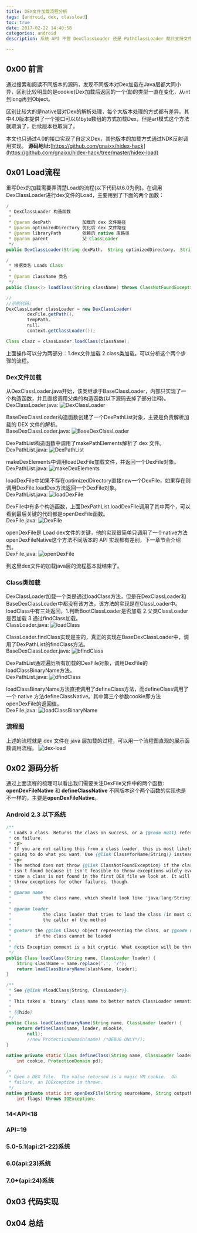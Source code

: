 ```yaml
---
title: DEX文件加载流程分析
tags: [android, dex, classload]
toc: true
date: 2017-02-22 14:40:58
categories: android
description: 系统 API 不管 DexClassLoader 还是 PathClassLoader 都只支持文件路径参数，所以在加载 dex 文件的时候必须生成一个缓存文件，而且是正常格式的 dex 文件。自定义的目的就是去掉这个缓存的过程，简单来讲就是让 DexClassLoader 支持 byte 数组参数，以内存形式加载。目前只实现了 Android4.0 系统到 Android4.4 系统真正意义上的自定义 Load。

---
```

## 0x00 前言
通过搜索和阅读不同版本的源码，发现不同版本对Dex加载在Java层都大同小异，区别比较明显的是cookie(Dex加载后返回的一个值)的类型一直在变化，从int到long再到Object。

区别比较大的是native层对Dex的解析处理，每个大版本处理的方式都有差异。其中4.0版本提供了一个接口可以以byte数组的方式加载Dex，但是art模式这个方法就取消了，后续版本也取消了。

本文也只通过4.0的接口实现了自定义Dex，其他版本的加载方式通过NDK反射调用实现。
**源码地址:**[https://github.com/gnaixx/hidex-hack](https://github.com/gnaixx/hidex-hack/tree/master/hidex-load)

## 0x01 Load流程
重写Dex的加载需要弄清楚Load的流程(以下代码以6.0为例)。在调用DexClassLoader进行dex文件的Load，主要用到了下面的两个函数：

```java
/
 * DexClassLoader 构造函数
 *
 * @param dexPath            加载的 dex 文件路径
 * @param optimizedDirectory 优化后 dex 文件路径
 * @param libraryPath        依赖的 native 库路径
 * @param parent             父 ClassLoader
 */
public DexClassLoader(String dexPath， String optimizedDirectory， String libraryPath， ClassLoader parent){}

/
 * 根据类名 Loads Class 
 *
 * @param className 类名
 */
public Class<?> loadClass(String className) throws ClassNotFoundException {}

//
//示例代码:
DexClassLoader classLoader = new DexClassLoader(
        dexFile.getPath()，
        tempPath，
        null，
        context.getClassLoader());

Class clazz = classLoader.loadClass(className);
```

上面操作可以分为两部分：1.dex文件加载 2.class类加载。可以分析这个两个步骤的流程。

### Dex文件加载
从DexClassLoader.java开始，该类继承于BaseClassLoader，内部只实现了一个构造函数，并且直接调用父类的构造函数(以下源码去掉了部分注释)。     
DexClassLoader.java:
![DexClassLoader](/blog_images/20170222/dexclassloader.png)

BaseDexClassLoader构造函数创建了一个DexPathList对象，主要是负责解析加载的 DEX 文件的解析。      
BaseDexClassLoader.java:
![BaseDexClassLoader](/blog_images/20170222/basedexclassloader.png)

DexPathList构造函数中调用了makePathElements解析了 dex 文件。    
DexPathList.java:
![DexPathList](/blog_images/20170222/dexpathlist.png)

makeDexElements中调用loadDexFile加载文件，并返回一个DexFile对象。     
DexPathList.java:
![makeDexElements](/blog_images/20170222/makedexelements.png)

loadDexFile中如果不存在optimizedDirectory直接new一个DexFile，如果存在则调用DexFile.loadDex方法返回一个DexFile对象。    
DexPathList.java:
![loadDexFile](/blog_images/20170222/loaddexfile.png)

DexFile中有多个构造函数，上面DexPathList.loadDexFile调用了其中两个，可以看到最后关键的代码都是openDexFile函数。     
DexFile.java:
![DexFile](/blog_images/20170222/dexfile.png)

openDexFile是 Load dex文件的关键，他的实现很简单只调用了一个native方法openDexFileNative这个方法不同版本的 API 实现都有差别，下一章节会介绍到。    
DexFile.java:
![openDexFile](/blog_images/20170222/opendexfile.png)

到这里dex文件的加载java层的流程基本就结束了。
 
### Class类加载
DexClassLoader加载一个类是通过loadClass方法，但是在DexClassLoader和BaseDexClassLoader中都没有该方法，该方法的实现是在ClassLoader中。loadClass中有三处返回，1.判断BootClassLoader是否加载 2.父类ClassLoader是否加载 3.通过findClass加载。    
ClassLoader.java:
![loadClass](/blog_images/20170222/loadclass.png)

ClassLoader.findClass实现是空的，真正的实现在BaseDexClassLoader中，调用了DexPathList的findClass方法。    
BaseDexClassLoader.java:
![bfindClass](/blog_images/20170222/bfindclass.png)

DexPathList通过遍历所有加载的DexFile对象，调用DexFile的loadClassBinaryName方法。    
DexPathList.java:
![dfindClass](/blog_images/20170222/dfindclass.png)

loadClassBinaryName方法直接调用了defineClass方法，而defineClass调用了一个 native 方法defineClassNative。其中第三个参数cookie即方法openDexFile的返回值。     
DexFile.java:
![loadClassBinaryName](/blog_images/20170222/loadclassbinaryname.png)

### 流程图
上述的流程就是 dex 文件在 java 层加载的过程，可以用一个流程图直观的展示函数调用流程。
![dex-load](/blog_images/20170222/dex-load.png)

## 0x02 源码分析
通过上面流程的梳理可以看出我们需要关注DexFile文件中的两个函数: **openDexFileNative** 和 **defineClassNative** 不同版本这个两个函数的实现也是不一样的，主要是**openDexFileNative**。

### Android 2.3 以下系统

```java
/**
 * Loads a class. Returns the class on success, or a {@code null} reference
 * on failure.
 * <p>
 * If you are not calling this from a class loader, this is most likely not
 * going to do what you want. Use {@link Class#forName(String)} instead.
 * <p>
 * The method does not throw {@link ClassNotFoundException} if the class
 * isn't found because it isn't feasible to throw exceptions wildly every
 * time a class is not found in the first DEX file we look at. It will
 * throw exceptions for other failures, though.
 *
 * @param name
 *            the class name, which should look like "java/lang/String"
 *
 * @param loader
 *            the class loader that tries to load the class (in most cases
 *            the caller of the method
 *
 * @return the {@link Class} object representing the class, or {@code null}
 *         if the class cannot be loaded
 *
 * @cts Exception comment is a bit cryptic. What exception will be thrown?
 */
public Class loadClass(String name, ClassLoader loader) {
    String slashName = name.replace('.', '/');
    return loadClassBinaryName(slashName, loader);
}

/**
 * See {@link #loadClass(String, ClassLoader)}.
 *
 * This takes a "binary" class name to better match ClassLoader semantics.
 *
 * {@hide}
 */
public Class loadClassBinaryName(String name, ClassLoader loader) {
    return defineClass(name, loader, mCookie,
        null);
        //new ProtectionDomain(name) /*DEBUG ONLY*/);
}

native private static Class defineClass(String name, ClassLoader loader,
    int cookie, ProtectionDomain pd);

/*
 * Open a DEX file.  The value returned is a magic VM cookie.  On
 * failure, an IOException is thrown.
 */
native private static int openDexFile(String sourceName, String outputName,
    int flags) throws IOException;
```

### 14<API<18

### API=19

### 5.0-5.1(api:21-22)系统

### 6.0(api:23)系统

### 7.0+(api:24)系统

## 0x03 代码实现

## 0x04 总结
